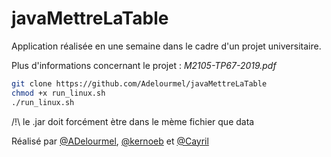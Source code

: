 # javaMettreLaTable

Application réalisée en une semaine dans le cadre d'un projet universitaire.

Plus d'informations concernant le projet : _M2105-TP67-2019.pdf_

```bash
git clone https://github.com/Adelourmel/javaMettreLaTable
chmod +x run_linux.sh
./run_linux.sh
```
/!\ le .jar doit forcément ètre dans le mème fichier que data

Réalisé par [@ADelourmel](https://github.com/Adelourmel), [@kernoeb](https://github.com/kernoeb) et [@Cayril](https://github.com/Cayril)
